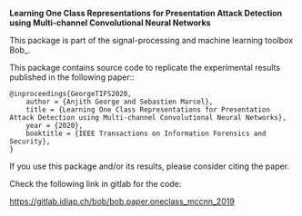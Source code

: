 **Learning One Class Representations for Presentation Attack Detection using Multi-channel Convolutional Neural Networks**

This package is part of the signal-processing and machine learning toolbox Bob_. 

This package contains source code to replicate the experimental results published in the following paper::

    @inproceedings{GeorgeTIFS2020,
        author = {Anjith George and Sebastien Marcel},
        title = {Learning One Class Representations for Presentation Attack Detection using Multi-channel Convolutional Neural Networks},
        year = {2020},
        booktitle = {IEEE Transactions on Information Forensics and Security},
    }

If you use this package and/or its results, please consider citing the paper.

Check the following link in gitlab for the code:

https://gitlab.idiap.ch/bob/bob.paper.oneclass_mccnn_2019

